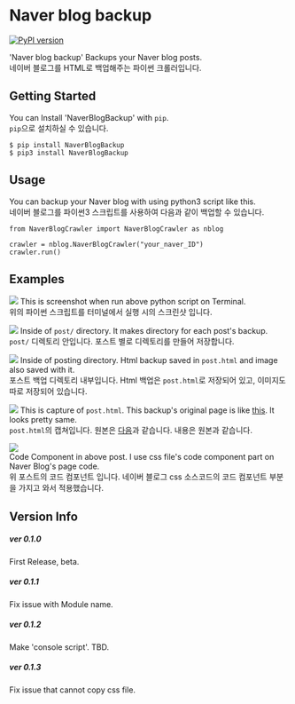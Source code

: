 Naver blog backup
=======
[![PyPI version](https://badge.fury.io/py/NaverBlogBackup.svg)](https://badge.fury.io/py/NaverBlogBackup)

'Naver blog backup' Backups your Naver blog posts.  
네이버 블로그를 HTML로 백업해주는 파이썬 크롤러입니다. 

Getting Started
---------
You can Install 'NaverBlogBackup' with `pip`.  
`pip`으로 설치하실 수 있습니다.

    $ pip install NaverBlogBackup
    $ pip3 install NaverBlogBackup


Usage
---------
You can backup your Naver blog with using python3 script like this.  
네이버 블로그를 파이썬3 스크립트를 사용하여 다음과 같이 백업할 수 있습니다.

    from NaverBlogCrawler import NaverBlogCrawler as nblog
    
    crawler = nblog.NaverBlogCrawler("your_naver_ID")
    crawler.run()

Examples
---------
![](https://lenir.github.io/img/NaverBlogBackup/usageScreenshot.png)
This is screenshot when run above python script on Terminal.  
위의 파이썬 스크립트를 터미널에서 실행 시의 스크린샷 입니다.  

![](https://lenir.github.io/img/NaverBlogBackup/bakupDirScreenshot.png)
Inside of  `post/` directory. It makes directory for each post's backup.  
`post/` 디렉토리 안입니다. 포스트 별로 디렉토리를 만들어 저장합니다.  

![](https://lenir.github.io/img/NaverBlogBackup/postFolder.png)
Inside of posting directory. Html backup saved in `post.html` and image also saved with it.  
포스트 백업 디렉토리 내부입니다. Html 백업은 `post.html`로 저장되어 있고, 이미지도 따로 저장되어 있습니다.

![](https://lenir.github.io/img/NaverBlogBackup/backupedPost.png)
This is capture of `post.html`. This backup's original page is like [this](https://blog.naver.com/1net1/221159842052). It looks pretty same.  
 `post.html`의 캡쳐입니다. 원본은 [다음](https://blog.naver.com/1net1/221159842052)과 같습니다. 내용은 원본과 같습니다.  

![](https://lenir.github.io/img/NaverBlogBackup/codeComponent.png)  
Code Component in above post. I use css file's code component part on Naver Blog's page code.  
위 포스트의 코드 컴포넌트 입니다. 네이버 블로그 css 소스코드의 코드 컴포넌트 부분을 가지고 와서 적용했습니다.  


Version Info
---------
##### ver 0.1.0
First Release, beta.
##### ver 0.1.1
Fix issue with Module name.
##### ver 0.1.2
Make 'console script'. TBD.
##### ver 0.1.3
Fix issue that cannot copy css file.